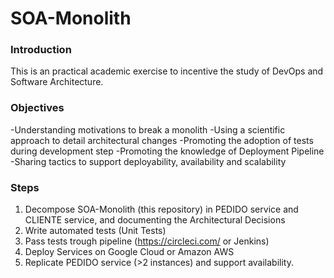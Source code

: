 # SOA-Monolith
### Introduction 

This is an practical academic exercise to incentive the study of DevOps and Software Architecture.

### Objectives
-Understanding motivations to break a monolith
-Using a scientific approach to detail architectural changes
-Promoting the adoption of tests during development step
-Promoting the knowledge of Deployment Pipeline
-Sharing tactics to support deployability, availability and scalability

### Steps 
1. Decompose SOA-Monolith (this repository) in PEDIDO service and CLIENTE service, and documenting the Architectural Decisions
2. Write automated tests (Unit Tests)
3. Pass tests trough pipeline (https://circleci.com/ or Jenkins)
4. Deploy Services on Google Cloud or Amazon AWS
5. Replicate PEDIDO service (>2 instances) and support availability.
